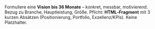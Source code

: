 Formuliere eine **Vision bis 36 Monate** – konkret, messbar, motivierend. Bezug zu Branche, Hauptleistung, Größe.
Pflicht: **HTML‑Fragment** mit 3 kurzen Absätzen (Positionierung, Portfolio, Exzellenz/KPIs). Keine Platzhalter.
